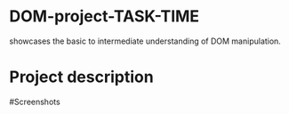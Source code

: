 # DOM-project-TASK-TIME
showcases the basic to intermediate understanding of DOM manipulation.

# Project description


#Screenshots

